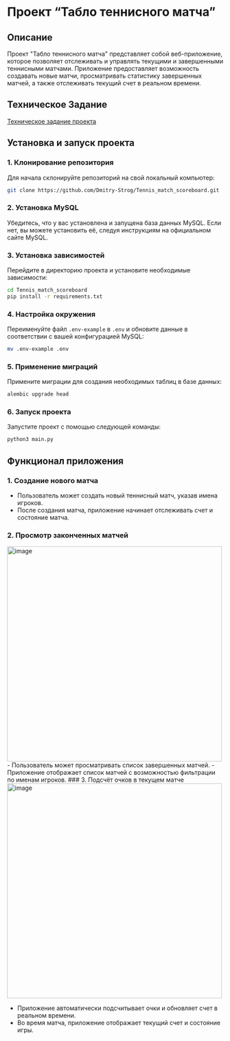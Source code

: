# Проект “Табло теннисного матча”

## Описание
Проект "Табло теннисного матча" представляет собой веб-приложение, которое позволяет отслеживать и управлять текущими и завершенными теннисными матчами. Приложение предоставляет возможность создавать новые матчи, просматривать статистику завершенных матчей, а также отслеживать текущий счет в реальном времени.

## Техническое Задание
[Техническое задание проекта](https://zhukovsd.github.io/python-backend-learning-course/projects/tennis-scoreboard/)

## Установка и запуск проекта

### 1. Клонирование репозитория
Для начала склонируйте репозиторий на свой локальный компьютер:
```bash
git clone https://github.com/Dmitry-Strog/Tennis_match_scoreboard.git
```

### 2. Установка MySQL
Убедитесь, что у вас установлена и запущена база данных MySQL. Если нет, вы можете установить её, следуя инструкциям на официальном сайте MySQL.

### 3. Установка зависимостей
Перейдите в директорию проекта и установите необходимые зависимости:
```bash
cd Tennis_match_scoreboard
pip install -r requirements.txt
```

### 4. Настройка окружения
Переименуйте файл `.env-example` в `.env` и обновите данные в соответствии с вашей конфигурацией MySQL:
```bash
mv .env-example .env
```

### 5. Применение миграций
Примените миграции для создания необходимых таблиц в базе данных:
```bash
alembic upgrade head
```

### 6. Запуск проекта
Запустите проект с помощью следующей команды:
```bash
python3 main.py
```

## Функционал приложения

### 1. Создание нового матча
- Пользователь может создать новый теннисный матч, указав имена игроков.
- После создания матча, приложение начинает отслеживать счет и состояние матча.

### 2. Просмотр законченных матчей
<img width="500" alt="image" src="https://github.com/user-attachments/assets/492dd7cb-9af5-428f-a38e-7e13dc317a33">
- Пользователь может просматривать список завершенных матчей.
- Приложение отображает список матчей с возможностью фильтрации по именам игроков.
### 3. Подсчёт очков в текущем матче
<img width="500" alt="image" src="https://github.com/user-attachments/assets/bf2bfcd6-679d-4047-9bd4-1afd60be1904">

- Приложение автоматически подсчитывает очки и обновляет счет в реальном времени.
- Во время матча, приложение отображает текущий счет и состояние игры.
